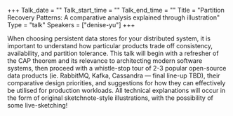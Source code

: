 +++
Talk_date = ""
Talk_start_time = ""
Talk_end_time = ""
Title = "Partition Recovery Patterns: A comparative analysis explained through illustration"
Type = "talk"
Speakers = ["denise-yu"]
+++

When choosing persistent data stores for your distributed system, it is important to understand how particular products trade off consistency, availability, and partition tolerance. This talk will begin with a refresher of the CAP theorem and its relevance to architecting modern software systems, then proceed with a whistle-stop tour of 2-3 popular open-source data products (ie. RabbitMQ, Kafka, Cassandra — final line-up TBD), their comparative design priorities, and suggestions for how they can effectively be utilised for production workloads. All technical explanations will occur in the form of original sketchnote-style illustrations, with the possibility of some live-sketching!

